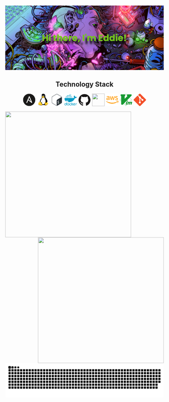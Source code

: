 ![](https://github.com/krombopulos-eddie/krombopulos-eddie/blob/main/banner.png)
          
 
<h2 align="center">Technology Stack </h2>

<p align="center">      
<img src="https://github.com/devicons/devicon/blob/master/icons/ansible/ansible-original.svg" title="Ansible" alt="Ansible" width="40" height="40"/>
<img src="https://github.com/devicons/devicon/blob/master/icons/linux/linux-original.svg" width="40" height="40"/>
<img src="https://github.com/devicons/devicon/blob/master/icons/bash/bash-original.svg" width="40" height="40"/>
<img src="https://github.com/devicons/devicon/blob/master/icons/docker/docker-plain-wordmark.svg" width="40" height="40"/>
<img src="https://github.com/devicons/devicon/blob/master/icons/github/github-original.svg" width="40" height="40"/>
<img src="https://cdn.jsdelivr.net/gh/devicons/devicon/icons/jenkins/jenkins-plain.svg" width="40" height="40"/>
<img src="https://github.com/devicons/devicon/blob/master/icons/amazonwebservices/amazonwebservices-plain-wordmark.svg" title="AWS" alt="AWS" width="40" height="40"/>
<img src="https://github.com/devicons/devicon/blob/master/icons/vim/vim-plain.svg" width="40" height="40"/>
<img src="https://github.com/devicons/devicon/blob/master/icons/git/git-plain.svg" title="Git" **alt="Git" width="40" height="40"/>
</p>


<p align="center">
<img align="left" height="400" width="400" src="https://github-readme-stats.vercel.app/api?username=krombopulos-eddie&show_icons=true&theme=codeSTACKr" />
<img align="right" height="400" width="400" src="https://github-readme-stats.vercel.app/api/top-langs/?username=krombopulos-eddie&theme=codeSTACKr&layout=compact" />
</p>


<p align="center">
<img src="https://github.com/krombopulos-eddie/krombopulos-eddie/blob/output/github-contribution-grid-snake-dark.svg" />
</p>

